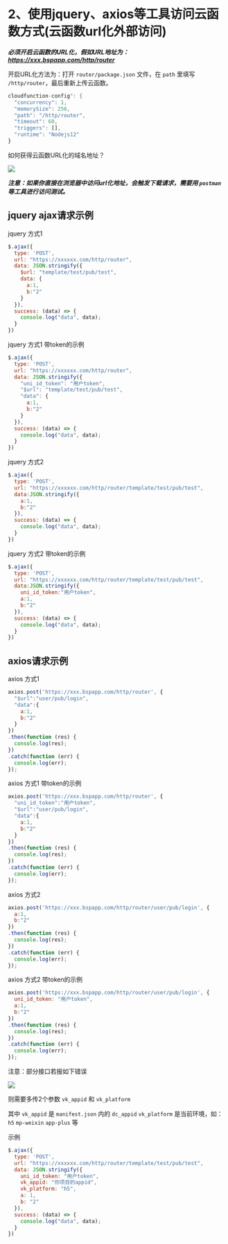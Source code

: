 # 2、使用jquery、axios等工具访问云函数方式(云函数url化外部访问)
 
___必须开启云函数的URL化，假如URL地址为：https://xxx.bspapp.com/http/router___

开启URL化方法为：打开 `router/package.json` 文件，在 `path` 里填写 `/http/router`，最后重新上传云函数。

```js
cloudfunction-config": {
  "concurrency": 1,
  "memorySize": 256,
  "path": "/http/router",
  "timeout": 60,
  "triggers": [],
  "runtime": "Nodejs12"
}
```

如何获得云函数URL化的域名地址？

![](https://vkceyugu.cdn.bspapp.com/VKCEYUGU-cf0c5e69-620c-4f3c-84ab-f4619262939f/53ab9faf-4e28-4d5c-b735-2d7cee4a991e.png)

___注意：如果你直接在浏览器中访问url化地址，会触发下载请求，需要用 `postman` 等工具进行访问测试。___

## jquery ajax请求示例

jquery 方式1

```js
$.ajax({
  type: 'POST',
  url: "https://xxxxxx.com/http/router",
  data: JSON.stringify({
    $url: "template/test/pub/test",
    data: {
      a:1,
      b:"2"
    }
  }),
  success: (data) => {
    console.log("data", data);
  }
})
```

jquery 方式1 带token的示例

```js
$.ajax({
  type: 'POST',
  url: "https://xxxxxx.com/http/router",
  data: JSON.stringify({
    "uni_id_token": "用户token",  
    "$url": "template/test/pub/test",
    "data": {
      a:1,
      b:"2"
    }
  }),
  success: (data) => {
    console.log("data", data);
  }
})

```

jquery 方式2

```js
$.ajax({
  type: 'POST',
  url: "https://xxxxxx.com/http/router/template/test/pub/test",
  data:JSON.stringify({
    a:1,
    b:"2"
  }),
  success: (data) => {
    console.log("data", data);
  }
})
```

jquery 方式2 带token的示例

```js
$.ajax({
  type: 'POST',
  url: "https://xxxxxx.com/http/router/template/test/pub/test",
  data:JSON.stringify({
    uni_id_token:"用户token",
    a:1,
    b:"2"
  }),
  success: (data) => {
    console.log("data", data);
  }
})

```

## axios请求示例

axios 方式1

```js
axios.post('https://xxx.bspapp.com/http/router', {
  "$url":"user/pub/login",
  "data":{
    a:1,
    b:"2"
  }
})
.then(function (res) {
  console.log(res);
})
.catch(function (err) {
  console.log(err);
});
```

axios 方式1 带token的示例

```js
axios.post('https://xxx.bspapp.com/http/router', {
  "uni_id_token":"用户token",  
  "$url":"user/pub/login",
  "data":{
    a:1,
    b:"2"
  }
})
.then(function (res) {
  console.log(res);
})
.catch(function (err) {
  console.log(err);
});

```

axios 方式2

```js
axios.post('https://xxx.bspapp.com/http/router/user/pub/login', {
  a:1,
  b:"2"
})
.then(function (res) {
  console.log(res);
})
.catch(function (err) {
  console.log(err);
});
```

axios 方式2 带token的示例

```js
axios.post('https://xxx.bspapp.com/http/router/user/pub/login', {
  uni_id_token: "用户token",  
  a:1,
  b:"2"
})
.then(function (res) {
  console.log(res);
})
.catch(function (err) {
  console.log(err);
});

```

注意：部分接口若报如下错误

![](https://vkceyugu.cdn.bspapp.com/VKCEYUGU-cf0c5e69-620c-4f3c-84ab-f4619262939f/eb418f3f-7268-433f-9ca4-79f8902752c7.png)

则需要多传2个参数 `vk_appid` 和 `vk_platform`

其中 `vk_appid` 是 `manifest.json` 内的 `dc_appid`
`vk_platform` 是当前环境，如：`h5` `mp-weixin` `app-plus` 等

示例

```js
$.ajax({
  type: 'POST',
  url: "https://xxxxxx.com/http/router/template/test/pub/test",
  data: JSON.stringify({
    uni_id_token: "用户token",
    vk_appid: "你项目的appid",
    vk_platform: "h5",
    a: 1,
    b: "2"
  }),
  success: (data) => {
    console.log("data", data);
  }
})

```



